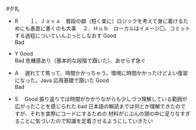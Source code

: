 #夕礼
- R　   　１，Ｊａｖａ　普段の癖（短く楽に）ロジックを考えて身に着けるためにも愚直に書くのも大事
        　２．Ｈｕｂ　ローカルはイメージ〇、コミットする過程についていんぷっとしなおす
Good    
Bad     

- Y
Good   
Bad     危機感あり（基本的な段階で躓いた）、あせらず急ぐ

- A　   遅れてて焦って、時間かかっちゃう。環境に時間かかったけどよい復習になった。Java 応用基礎で躓いた
Good    
Bad     

- S　
Good    振り返りでは時間がかかりながらも少しづつ理解している範囲が広がったことを感じられた
bad     日本語の解読までは何とか理解できたのですが、それを実際にコードにするための
        材料がじぶんの頭の中に足りなすぎることに気づいたので知識を定着させるようにしていきたい

        
